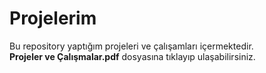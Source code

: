 # Projelerim
Bu repository yaptığım projeleri ve çalışamları içermektedir.  
**Projeler ve Çalışmalar.pdf** dosyasına tıklayıp ulaşabilirsiniz.
